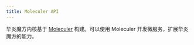 ```yaml
---
title: Moleculer API
---
```


华炎魔方内核基于 [Moleculer](https://moleculer.services/zh/) 构建。可以使用 Moleculer 开发微服务，扩展华炎魔方的能力。

